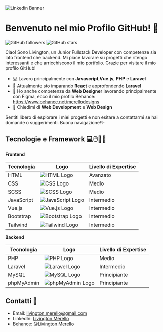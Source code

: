 
![Linkedin Banner](https://media.licdn.com/dms/image/D4D16AQGiENlQadErBg/profile-displaybackgroundimage-shrink_350_1400/0/1704482974233?e=1728518400&v=beta&t=9pOo7S2gNPLgPl4vgq2Q1MtE-P2ixCgiSV7rX9bV5-U)

# Benvenuto nel mio Profilo GitHub! 🚀

![GitHub followers](https://img.shields.io/github/followers/LivingtonMerello98?style=social)
![GitHub stars](https://img.shields.io/github/stars/LivingtonMerello98?style=social)


Ciao! Sono Livington, un Junior Fullstack Developer con competenze sia lato frontend che backend. Mi piace lavorare su progetti che ritengo interessanti 
e che arricchiscono il mio portfolio. Grazie per visitare il mio profilo GitHub!
- 💻 Lavoro principalmente con **Javascript**,**Vue.js**, **PHP** e **Laravel**
- 🌱 Attualmente sto imparando **React** e approfondendo **Laravel**
- 🎨 Ho anche competenze da **Web Designer** lavorando principalmente con Figma, ecco il mio profilo Behance: https://www.behance.net/merellodesigns
- 💬 Chiedimi di **Web Development** e **Web Design**

Sentiti libero di esplorare i miei progetti e non esitare a contattarmi se hai domande o suggerimenti. Buona navigazione!✨





## Tecnologie e Framework 💻🖱️👨‍💻

**Frontend**

| Tecnologia  | Logo                                                                 | Livello di Expertise |
|-------------|----------------------------------------------------------------------|----------------------|
| HTML        | ![HTML Logo](https://img.shields.io/badge/HTML-000000?style=flat&logo=html5&logoColor=E34F26) | Avanzato             |
| CSS         | ![CSS Logo](https://img.shields.io/badge/CSS-000000?style=flat&logo=css3&logoColor=1572B6)  | Medio             |
| SCSS        | ![SCSS Logo](https://img.shields.io/badge/SCSS-000000?style=flat&logo=sass&logoColor=CC6699) | Medio           |
| JavaScript  | ![JavaScript Logo](https://img.shields.io/badge/JavaScript-000000?style=flat&logo=javascript&logoColor=F7DF1E) | Intermedio             |
| Vue.js      | ![Vue.js Logo](https://img.shields.io/badge/Vue.js-000000?style=flat&logo=vue.js&logoColor=4FC08D) | Intermedio           |
| Bootstrap   | ![Bootstrap Logo](https://img.shields.io/badge/Bootstrap-000000?style=flat&logo=bootstrap&logoColor=563D7C) | Intermedio           |
| Tailwind    | ![Tailwind Logo](https://img.shields.io/badge/Tailwind-000000?style=flat&logo=tailwindcss&logoColor=38B2AC) | Intermedio           |


**Backend**

| Tecnologia  | Logo                                                                 | Livello di Expertise |
|-------------|----------------------------------------------------------------------|----------------------|
| PHP         | ![PHP Logo](https://img.shields.io/badge/PHP-000000?style=flat&logo=php&logoColor=777BB4) | Medio             |
| Laravel     | ![Laravel Logo](https://img.shields.io/badge/Laravel-000000?style=flat&logo=laravel&logoColor=FF2D20) | Intermedio           |
| MySQL       | ![MySQL Logo](https://img.shields.io/badge/MySQL-000000?style=flat&logo=mysql&logoColor=00758F) | Principiante           |
| phpMyAdmin  | ![phpMyAdmin Logo](https://img.shields.io/badge/phpMyAdmin-000000?style=flat&logo=phpmyadmin&logoColor=0064A0) | Principiante           |


<!---
## Progetti in evidenza


**Frontend**

1. **Vue Boolzap**
   - Progetto sviluppato in **Vite** e **Vue.Js**, lato frontend emula l'applicazione Whatsapp progettato con metodologia **Mobile First**.
   - [Link al progetto](https://github.com/utente/progetto1)


**Backend**

2. **Progetto 2**
   - Descrizione del progetto.
   - [Link al progetto](https://github.com/utente/progetto2)
-->


## Contatti 📧

- Email: [livington.merello@gmail.com](livington.merello@gmail.com)
- LinkedIn: [Livington Merello](www.linkedin.com/in/livington-merello-765b1a215)
- Behance: [@Livington Merello](https://www.behance.net/merellodesigns)






<!---
LivingtonMerello98/LivingtonMerello98 is a ✨ special ✨ repository because its `README.md` (this file) appears on your GitHub profile.
You can click the Preview link to take a look at your changes.
--->
